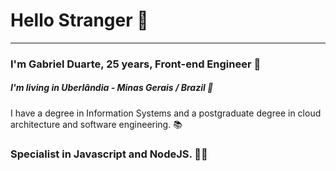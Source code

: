 # Hello Stranger 👋

---

### I'm Gabriel Duarte, 25 years, Front-end Engineer 💼
##### I'm living in Uberlândia - Minas Gerais / Brazil 📍 
I have a degree in Information Systems and a postgraduate degree in cloud architecture and software engineering. 📚


### Specialist in Javascript and NodeJS. 👨‍💻



